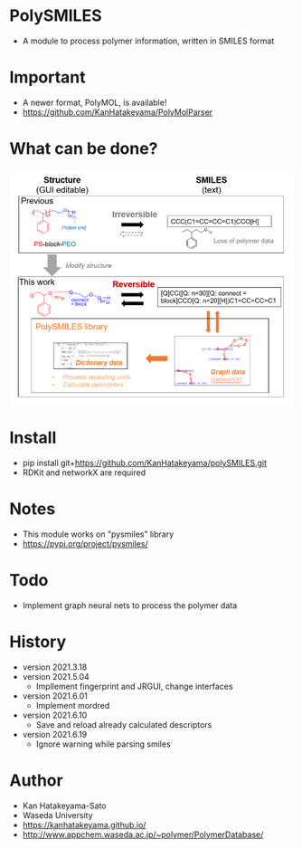 # PolySMILES
- A module to process polymer information, written in SMILES format 

# Important
- A newer format, PolyMOL, is available!
- https://github.com/KanHatakeyama/PolyMolParser

# What can be done?
<img src="pics/top.PNG">

# Install
- pip install git+https://github.com/KanHatakeyama/polySMILES.git
- RDKit and networkX are required

# Notes
- This module works on "pysmiles" library
 - https://pypi.org/project/pysmiles/

# Todo
- Implement graph neural nets to process the polymer data

# History
- version 2021.3.18
- version 2021.5.04
	- Impllement fingerprint and JRGUI, change interfaces
- version 2021.6.01
    - Implement mordred
- version 2021.6.10
    - Save and reload already calculated descriptors
- version 2021.6.19
    - Ignore warning while parsing smiles

# Author
- Kan Hatakeyama-Sato
- Waseda University
- https://kanhatakeyama.github.io/
- http://www.appchem.waseda.ac.jp/~polymer/PolymerDatabase/



```python

```
